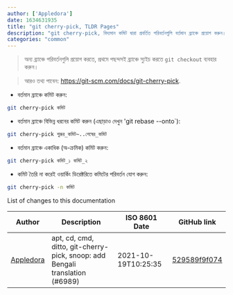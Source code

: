 ```yaml
---
author: ['Appledora']
date: 1634631935
title: "git cherry-pick, TLDR Pages"
description: "git cherry-pick, বিদ্যমান কমিট দ্বারা প্রবর্তিত পরিবর্তনগুলি বর্তমান ব্র্যাঞ্চে প্রয়োগ করুন।"
categories: "common"
---
```

> অন্য ব্র্যাঞ্চে পরিবর্তনগুলি প্রয়োগ করতে, প্রথমে পছন্দসই ব্র্যাঞ্চে স্যুইচ করতে `git checkout` ব্যবহার করুন।

> আরও তথ্য পাবেন: <https://git-scm.com/docs/git-cherry-pick>.

- বর্তমান ব্র্যাঞ্চে কমিট করুন:

```bash
git cherry-pick কমিট
```

- বর্তমান ব্র্যাঞ্চে বিভিন্ন ধরনের কমিট করুন (এছাড়াও দেখুন 'git rebase --onto`):

```bash
git cherry-pick শুরুর_কমিট~..শেষের_কমিট
```

- বর্তমান ব্র্যাঞ্চে  একাধিক (অ-ক্রমিক) কমিট  করুন:

```bash
git cherry-pick কমিট_১ কমিট_২
```

- কমিট তৈরি না করেই ওয়ার্কিং ডিরেক্টরিতে কমিটের পরিবর্তন যোগ করুন:

```bash
git cherry-pick -n কমিট
```
List of changes to this documentation


Author | Description | ISO 8601 Date | GitHub link
------|-----|-----|-----
[Appledora](mailto:nazia89@student.sust.edu) | apt, cd, cmd, ditto, git-cherry-pick, snoop: add Bengali translation (#6989) | 2021-10-19T10:25:35 | [529589f9f074](https://github.com/tldr-pages/tldr/commit/529589f9f074031156a66e752ed5dcb86701592a)

